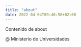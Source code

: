 ```yaml
---
title: "about"
date: 2022-04-04T09:40:58+02:00
---
```

Contenido de about


@ Ministerio de Universidades
